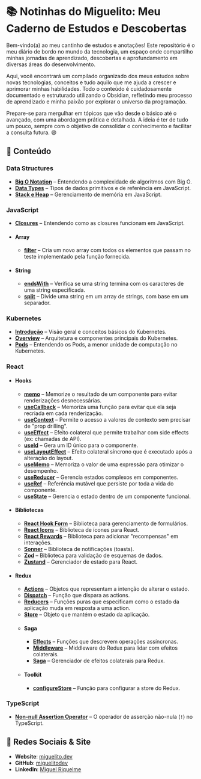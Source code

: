 # 📚 Notinhas do Miguelito: Meu Caderno de Estudos e Descobertas

Bem-vindo(a) ao meu cantinho de estudos e anotações! Este repositório é o meu diário de bordo no mundo da tecnologia, um espaço onde compartilho minhas jornadas de aprendizado, descobertas e aprofundamento em diversas áreas do desenvolvimento.

Aqui, você encontrará um compilado organizado dos meus estudos sobre novas tecnologias, conceitos e tudo aquilo que me ajuda a crescer e aprimorar minhas habilidades. Todo o conteúdo é cuidadosamente documentado e estruturado utilizando o Obsidian, refletindo meu processo de aprendizado e minha paixão por explorar o universo da programação.

Prepare-se para mergulhar em tópicos que vão desde o básico até o avançado, com uma abordagem prática e detalhada. A ideia é ter de tudo um pouco, sempre com o objetivo de consolidar o conhecimento e facilitar a consulta futura. 😄

## 🚀 Conteúdo

### Data Structures

- **[Big O Notation](data-structures/big-o-notation.md)** – Entendendo a complexidade de algoritmos com Big O.
- **[Data Types](data-structures/data-types.md)** – Tipos de dados primitivos e de referência em JavaScript.
- **[Stack e Heap](data-structures/stack-heap.md)** – Gerenciamento de memória em JavaScript.

### JavaScript

- **[Closures](javascript/closures.md)** – Entendendo como as closures funcionam em JavaScript.
- #### Array
    - **[filter](javascript/array/filter.md)** – Cria um novo array com todos os elementos que passam no teste implementado pela função fornecida.
- #### String
    - **[endsWith](javascript/string/endsWith.md)** – Verifica se uma string termina com os caracteres de uma string especificada.
    - **[split](javascript/string/split.md)** – Divide uma string em um array de strings, com base em um separador.

### Kubernetes

- **[Introdução](kubernetes/introducao.md)** – Visão geral e conceitos básicos do Kubernetes.
- **[Overview](kubernetes/overview.md)** – Arquitetura e componentes principais do Kubernetes.
- **[Pods](kubernetes/pods.md)** – Entendendo os Pods, a menor unidade de computação no Kubernetes.

### React

- #### Hooks
    - **[memo](react/hooks/memo.md)** – Memorize o resultado de um componente para evitar renderizações desnecessárias.
    - **[useCallback](react/hooks/useCallback.md)** – Memoriza uma função para evitar que ela seja recriada em cada renderização.
    - **[useContext](react/hooks/useContext.md)** – Permite o acesso a valores de contexto sem precisar de "prop drilling".
    - **[useEffect](react/hooks/useEffect.md)** – Efeito colateral que permite trabalhar com side effects (ex: chamadas de API).
    - **[useId](react/hooks/useId.md)** – Gera um ID único para o componente.
    - **[useLayoutEffect](react/hooks/useLayoutEffect.md)** – Efeito colateral síncrono que é executado após a alteração do layout.
    - **[useMemo](react/hooks/useMemo.md)** – Memoriza o valor de uma expressão para otimizar o desempenho.
    - **[useReducer](react/hooks/useReducer.md)** – Gerencia estados complexos em componentes.
    - **[useRef](react/hooks/useRef.md)** – Referência mutável que persiste por toda a vida do componente.
    - **[useState](react/hooks/useState.md)** – Gerencia o estado dentro de um componente funcional.
- #### Bibliotecas
    - **[React Hook Form](react/libs/react-hook-form.md)** – Biblioteca para gerenciamento de formulários.
    - **[React Icons](react/libs/react-icons.md)** – Biblioteca de ícones para React.
    - **[React Rewards](react/libs/react-rewards.md)** – Biblioteca para adicionar "recompensas" em interações.
    - **[Sonner](react/libs/sonner.md)** – Biblioteca de notificações (toasts).
    - **[Zod](react/libs/zod.md)** – Biblioteca para validação de esquemas de dados.
    - **[Zustand](react/libs/zustand.md)** – Gerenciador de estado para React.
- #### Redux
    - **[Actions](react/redux/actions.md)** – Objetos que representam a intenção de alterar o estado.
    - **[Dispatch](react/redux/dispatch.md)** – Função que dispara as actions.
    - **[Reducers](react/redux/reducers.md)** – Funções puras que especificam como o estado da aplicação muda em resposta a uma action.
    - **[Store](react/redux/store.md)** – Objeto que mantém o estado da aplicação.
    - #### Saga
        - **[Effects](react/redux/saga/effects.md)** – Funções que descrevem operações assíncronas.
        - **[Middleware](react/redux/saga/middleware.md)** – Middleware do Redux para lidar com efeitos colaterais.
        - **[Saga](react/redux/saga/saga.md)** – Gerenciador de efeitos colaterais para Redux.
    - #### Toolkit
        - **[configureStore](react/redux/toolkit/configureStore.md)** – Função para configurar a store do Redux.

### TypeScript

- **[Non-null Assertion Operator](typescript/non-null-assertion-operator.md)** – O operador de asserção não-nula (`!`) no TypeScript.

## 🔗 Redes Sociais & Site

- **Website**: [miguelito.dev](https://miguelito.dev)
- **GitHub**: [miguelitodev](https://github.com/miguelitodev)
- **LinkedIn**: [Miguel Riquelme](https://www.linkedin.com/in/miguelitodev)
